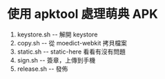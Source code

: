 使用 apktool 處理萌典 APK
=========================
1. keystore.sh -- 解開 keystore
1. copy.sh -- 從 moedict-webkit 拷貝檔案
1. static.sh -- static-here 看看有沒有問題
1. sign.sh -- 簽章，上傳到手機
1. release.sh -- 發佈
